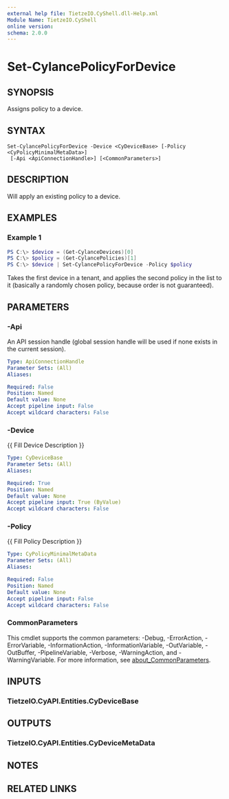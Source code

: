 ```yaml
---
external help file: TietzeIO.CyShell.dll-Help.xml
Module Name: TietzeIO.CyShell
online version:
schema: 2.0.0
---
```


# Set-CylancePolicyForDevice

## SYNOPSIS
Assigns policy to a device.

## SYNTAX

```
Set-CylancePolicyForDevice -Device <CyDeviceBase> [-Policy <CyPolicyMinimalMetaData>]
 [-Api <ApiConnectionHandle>] [<CommonParameters>]
```

## DESCRIPTION
Will apply an existing policy to a device.

## EXAMPLES

### Example 1
```powershell
PS C:\> $device = (Get-CylanceDevices)[0]
PS C:\> $policy = (Get-CylancePolicies)[1]
PS C:\> $device | Set-CylancePolicyForDevice -Policy $policy
```

Takes the first device in a tenant, and applies the second policy in the list to it (basically a randomly chosen policy, because order is not guaranteed).

## PARAMETERS

### -Api
An API session handle (global session handle will be used if none exists in the current session).

```yaml
Type: ApiConnectionHandle
Parameter Sets: (All)
Aliases:

Required: False
Position: Named
Default value: None
Accept pipeline input: False
Accept wildcard characters: False
```

### -Device
{{ Fill Device Description }}

```yaml
Type: CyDeviceBase
Parameter Sets: (All)
Aliases:

Required: True
Position: Named
Default value: None
Accept pipeline input: True (ByValue)
Accept wildcard characters: False
```

### -Policy
{{ Fill Policy Description }}

```yaml
Type: CyPolicyMinimalMetaData
Parameter Sets: (All)
Aliases:

Required: False
Position: Named
Default value: None
Accept pipeline input: False
Accept wildcard characters: False
```

### CommonParameters
This cmdlet supports the common parameters: -Debug, -ErrorAction, -ErrorVariable, -InformationAction, -InformationVariable, -OutVariable, -OutBuffer, -PipelineVariable, -Verbose, -WarningAction, and -WarningVariable. For more information, see [about_CommonParameters](http://go.microsoft.com/fwlink/?LinkID=113216).

## INPUTS

### TietzeIO.CyAPI.Entities.CyDeviceBase

## OUTPUTS

### TietzeIO.CyAPI.Entities.CyDeviceMetaData

## NOTES

## RELATED LINKS
